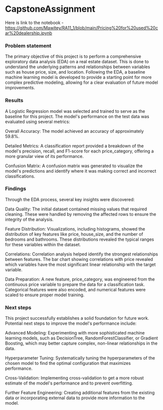 # CapstoneAssignment

Here is link to the notebook - https://github.com/Mawitey/RA11_1/blob/main/Pricing%20for%20used%20car%20dealership.ipynb

###  Problem statement
The primary objective of this project is to perform a comprehensive exploratory data analysis (EDA) on a real estate dataset. This is done to understand the underlying patterns and relationships between variables such as house price, size, and location. Following the EDA, a baseline machine learning model is developed to provide a starting point for more complex predictive modeling, allowing for a clear evaluation of future model improvements.

### Results
A Logistic Regression model was selected and trained to serve as the baseline for this project. The model's performance on the test data was evaluated using several metrics:

Overall Accuracy: The model achieved an accuracy of approximately 59.8%.

Detailed Metrics: A classification report provided a breakdown of the model's precision, recall, and F1-score for each price_category, offering a more granular view of its performance.

Confusion Matrix: A confusion matrix was generated to visualize the model's predictions and identify where it was making correct and incorrect classifications.

### Findings
Through the EDA process, several key insights were discovered:

Data Quality: The initial dataset contained missing values that required cleaning. These were handled by removing the affected rows to ensure the integrity of the analysis.

Feature Distribution: Visualizations, including histograms, showed the distribution of key features like price, house_size, and the number of bedrooms and bathrooms. These distributions revealed the typical ranges for these variables within the dataset.

Correlations: Correlation analysis helped identify the strongest relationships between features. The bar chart showing correlations with price revealed which variables have the most significant linear relationship with the target variable.

Data Preparation: A new feature, price_category, was engineered from the continuous price variable to prepare the data for a classification task. Categorical features were also encoded, and numerical features were scaled to ensure proper model training.

### Next steps
This project successfully establishes a solid foundation for future work. Potential next steps to improve the model's performance include:

Advanced Modeling: Experimenting with more sophisticated machine learning models, such as DecisionTree, RandomForestClassifier, or Gradient Boosting, which may better capture complex, non-linear relationships in the data.

Hyperparameter Tuning: Systematically tuning the hyperparameters of the chosen model to find the optimal configuration that maximizes performance.

Cross-Validation: Implementing cross-validation to get a more robust estimate of the model's performance and to prevent overfitting.

Further Feature Engineering: Creating additional features from the existing data or incorporating external data to provide more information to the model.
